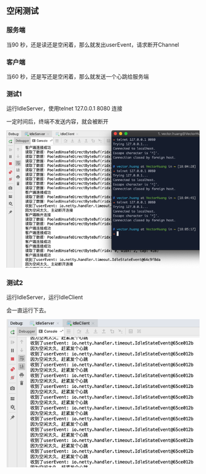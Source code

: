 ## 空闲测试

### 服务端

当90 秒，还是读还是空闲着，那么就发出userEvent，请求断开Channel

### 客户端

当60 秒，还是写还是空闲着，那么就发送一个心跳给服务端

### 测试1

运行IdleServer，使用telnet 127.0.0.1 8080 连接

一定时间后，终端不发送内容，就会被断开


![运行结果](../../../../../../../../images/test8.png)

### 测试2

运行IdleServer，运行IdleClient

会一直运行下去。

![运行结果](../../../../../../../../images/test8-1.png)

